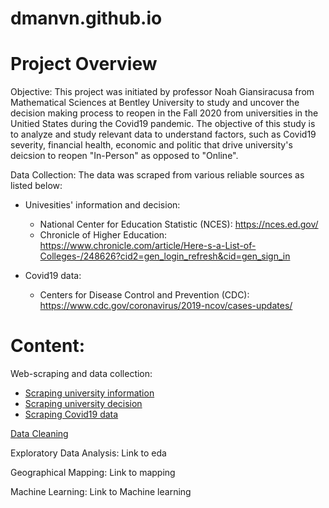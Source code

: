 # dmanvn.github.io
# Project Overview

Objective: This project was initiated by professor Noah Giansiracusa from Mathematical Sciences at Bentley University to study and uncover the decision making process to reopen in the Fall 2020 from universities in the Unitied States during the Covid19 pandemic. The objective of this study is to analyze and study relevant data to understand factors, such as Covid19 severity, financial health, economic and politic that drive university's deicsion to reopen "In-Person" as opposed to "Online".

Data Collection: The data was scraped from various reliable sources as listed below:

  * Univesities' information and decision:
    * National Center for Education Statistic (NCES): https://nces.ed.gov/
    * Chronicle of Higher Education: https://www.chronicle.com/article/Here-s-a-List-of-Colleges-/248626?cid2=gen_login_refresh&cid=gen_sign_in

  * Covid19 data:
    * Centers for Disease Control and Prevention (CDC): https://www.cdc.gov/coronavirus/2019-ncov/cases-updates/
 
 
 # Content:
 
 Web-scraping and data collection:
  * [Scraping university information](https://github.com/dmanvn/dmanvn.github.io/blob/master/Scrape_University_Info.ipynb)
  * [Scraping university decision](https://github.com/dmanvn/dmanvn.github.io/blob/master/Scrape_University_Decision.ipynb)
  * [Scraping Covid19 data](https://github.com/dmanvn/dmanvn.github.io/blob/master/Scrape_Covid19.ipynb)

 [Data Cleaning](https://github.com/dmanvn/dmanvn.github.io/blob/master/Data_Combine.ipynb)
 
 Exploratory Data Analysis: Link to eda
 
 Geographical Mapping: Link to mapping
 
 Machine Learning: Link to Machine learning
